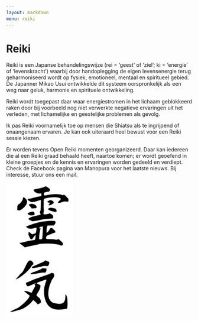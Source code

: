 ```yaml
---
layout: markdown
menu: reiki
---
```

# Reiki

Reiki is een Japanse behandelingswijze (rei = ‘geest’ of ‘ziel’; ki = ‘energie’ of ‘levenskracht’) waarbij door handoplegging de eigen levensenergie terug geharmoniseerd wordt op fysiek, emotioneel, mentaal en spiritueel gebied.
De Japanner Mikao Usui ontwikkelde dit systeem oorspronkelijk als een weg naar geluk, harmonie en spirituele ontwikkeling.

Reiki wordt toegepast daar waar energiestromen in het lichaam geblokkeerd raken door bij voorbeeld nog niet verwerkte negatieve ervaringen uit het verleden, met lichamelijke en geestelijke problemen als gevolg.

Ik pas Reiki voornamelijk toe op mensen die Shiatsu als te ingrijpend of onaangenaam ervaren.
Je kan ook uiteraard heel bewust voor een Reiki sessie kiezen. 

Er worden tevens Open Reiki momenten georganizeerd. Daar kan iedereen die al een Reiki graad behaald heeft, naartoe komen; er wordt geoefend in kleine groepjes en de kennis en ervaringen worden gedeeld en verdiept. Check de Facebook pagina van Manopura voor het laatste nieuws. 
Bij interesse, stuur ons een mail.



![reiki](images/reiki.png)
